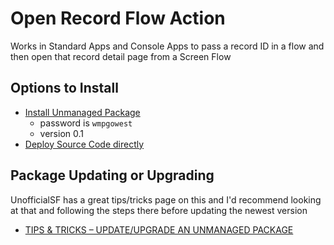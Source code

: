 # Open Record Flow Action

Works in Standard Apps and Console Apps to pass a record ID in a flow and then open that record detail page from a Screen Flow

## Options to Install

- [Install Unmanaged Package](https://login.salesforce.com/packaging/installPackage.apexp?p0=04t5w000005qw6WAAQ)
  - password is `wmpgowest`
  - version 0.1
- [Deploy Source Code directly](https://githubsfdeploy.herokuapp.com?owner=wmpcx&repo=open-record-flow-action&ref=main)

## Package Updating or Upgrading

UnofficialSF has a great tips/tricks page on this and I'd recommend looking at that and following the steps there before updating the newest version
- [TIPS & TRICKS – UPDATE/UPGRADE AN UNMANAGED PACKAGE](https://unofficialsf.com/tips-tricks-update-upgrade-an-unmanaged-package/)